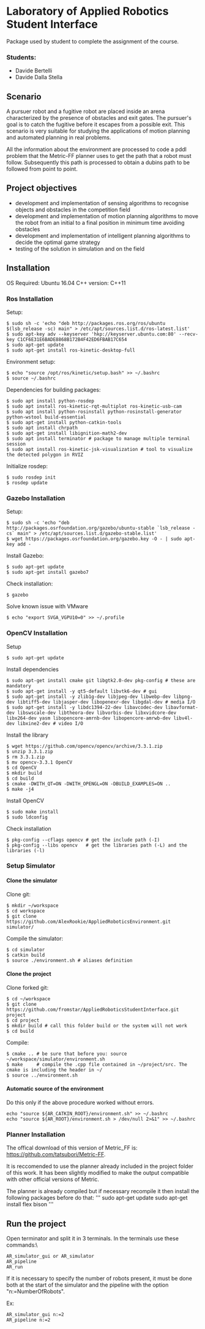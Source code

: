 # Laboratory of Applied Robotics Student Interface
Package used by student to complete the assignment of the course. 

### Students:
* Davide Bertelli
* Davide Dalla Stella

## Scenario
A pursuer robot and a fugitive robot are placed inside an arena characterized by the presence of obstacles and exit gates. The pursuer's goal is to catch the fugitive before it escapes from a possible exit. This scenario is very suitable for studying the applications of motion planning and automated planning in real problems. 

All the information about the environment are processed to code a pddl problem that the Metric-FF planner uses to get the path that a robot must follow. Subsequently this path is processed to obtain a dubins path to be followed from point to point.

## Project objectives

* development and implementation of sensing algorithms to recognise objects and obstacles in the competition field
* development and implementation of motion planning algorithms to move the robot from an initial to a final position in minimum time avoiding obstacles
* development and implementation of intelligent planning algorithms to decide the optimal game strategy
* testing of the solution in simulation and on the field

## Installation

OS Required: Ubuntu 16.04
C++ version: C++11

### Ros Installation

Setup:

```
$ sudo sh -c 'echo "deb http://packages.ros.org/ros/ubuntu $(lsb_release -sc) main" > /etc/apt/sources.list.d/ros-latest.list'
$ sudo apt-key adv --keyserver 'hkp://keyserver.ubuntu.com:80' --recv-key C1CF6E31E6BADE8868B172B4F42ED6FBAB17C654
$ sudo apt-get update
$ sudo apt-get install ros-kinetic-desktop-full
```

Environment setup:

```
$ echo "source /opt/ros/kinetic/setup.bash" >> ~/.bashrc
$ source ~/.bashrc
```

Dependencies for building packages:

```
$ sudo apt install python-rosdep
$ sudo apt install ros-kinetic-rqt-multiplot ros-kinetic-usb-cam
$ sudo apt install python-rosinstall python-rosinstall-generator python-wstool build-essential
$ sudo apt-get install python-catkin-tools
$ sudo apt install chrpath
$ sudo apt-get install libignition-math2-dev
$ sudo apt install terminator # package to manage multiple terminal session
$ sudo apt install ros-kinetic-jsk-visualization # tool to visualize the detected polygon in RVIZ
```

Initialize rosdep:

```
$ sudo rosdep init
$ rosdep update
```

### Gazebo Installation

Setup:

```
$ sudo sh -c 'echo "deb http://packages.osrfoundation.org/gazebo/ubuntu-stable `lsb_release -cs` main" > /etc/apt/sources.list.d/gazebo-stable.list'
$ wget https://packages.osrfoundation.org/gazebo.key -O - | sudo apt-key add -
```

Install Gazebo:

```
$ sudo apt-get update
$ sudo apt-get install gazebo7
```

Check installation:

```
$ gazebo
```

Solve known issue with VMware

```
$ echo "export SVGA_VGPU10=0" >> ~/.profile
```

### OpenCV Installation

Setup

```
$ sudo apt-get update
```

Install dependencies

```
$ sudo apt-get install cmake git libgtk2.0-dev pkg-config # these are mandatory
$ sudo apt-get install -y qt5-default libvtk6-dev # gui
$ sudo apt-get install -y zlib1g-dev libjpeg-dev libwebp-dev libpng-dev libtiff5-dev libjasper-dev libopenexr-dev libgdal-dev # media I/O
$ sudo apt-get install -y libdc1394-22-dev libavcodec-dev libavformat-dev libswscale-dev libtheora-dev libvorbis-dev libxvidcore-dev libx264-dev yasm libopencore-amrnb-dev libopencore-amrwb-dev libv4l-dev libxine2-dev # video I/O
```

Install the library

```
$ wget https://github.com/opencv/opencv/archive/3.3.1.zip
$ unzip 3.3.1.zip
$ rm 3.3.1.zip
$ mv opencv-3.3.1 OpenCV
$ cd OpenCV
$ mkdir build
$ cd build
$ cmake -DWITH_QT=ON -DWITH_OPENGL=ON -DBUILD_EXAMPLES=ON ..
$ make -j4
```

Install OpenCV

```
$ sudo make install
$ sudo ldconfig
```

Check installation

```
$ pkg-config --cflags opencv # get the include path (-I)
$ pkg-config --libs opencv   # get the libraries path (-L) and the libraries (-l)
```

### Setup Simulator

#### Clone the simulator

Clone git:

```
$ mkdir ~/workspace
$ cd workspace
$ git clone https://github.com/AlexRookie/AppliedRoboticsEnvironment.git simulator/
```

Compile the simulator:

```
$ cd simulator
$ catkin build
$ source ./environment.sh # aliases definition
```

#### Clone the project

Clone forked git:

```
$ cd ~/workspace
$ git clone https://github.com/fromstar/AppliedRoboticsStudentInterface.git project
$ cd project
$ mkdir build # call this folder build or the system will not work
$ cd build
```

Compile:

```
$ cmake .. # be sure that before you: source ~/workspace/simulator/environment.sh
$ make     # compile the .cpp file contained in ~/project/src. The cmake is including the header in ~/
$ source ../environment.sh
```


#### Automatic source of the environment

Do this only if the above procedure worked without errors.

```
echo "source ${AR_CATKIN_ROOT}/environment.sh" >> ~/.bashrc
echo "source ${AR_ROOT}/environment.sh > /dev/null 2>&1" >> ~/.bashrc
```

### Planner Installation

The offical download of this version of Metric_FF is: https://github.com/tatsubori/Metric-FF.

It is reccomended to use the planner already included in the project folder of this work. It has been slightly modified to make the output compatible with other official versions of Metric.

The planner is already compiled but if necessary recompile it then install the following packages before do that:
'''
sudo apt-get update 
sudo apt-get install flex bison
'''

## Run the project
Open terminator and split it in 3 terminals. 
In the terminals use these commands:\
```
AR_simulator_gui or AR_simulator
AR_pipeline
AR_run
```
If it is necessary to specify the number of robots present, it must be done both at the start of the simulator and the pipeline with the option "n:=NumberOfRobots".

Ex:
```
AR_simulator_gui n:=2
AR_pipeline n:=2
```
